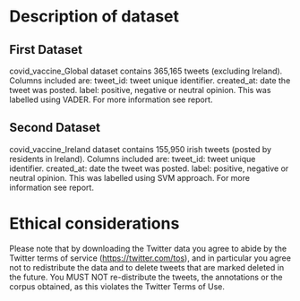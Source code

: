 # Description of dataset

## First Dataset
covid_vaccine_Global dataset contains 365,165 tweets (excluding Ireland). Columns included are:
tweet_id:  tweet unique identifier.
created_at: date the tweet was posted.
label: positive, negative or neutral opinion. This was labelled using VADER. For more information see report.

## Second Dataset
covid_vaccine_Ireland dataset contains 155,950 irish tweets (posted by residents in Ireland). Columns included are:
tweet_id:  tweet unique identifier.
created_at: date the tweet was posted.
label: positive, negative or neutral opinion. This was labelled using SVM approach. For more information see report.


# **Ethical considerations**
Please note that by downloading the Twitter data you agree to abide
by the Twitter terms of service (https://twitter.com/tos),
and in particular you agree not to redistribute the data
and to delete tweets that are marked deleted in the future.
You MUST NOT re-distribute the tweets, the annotations or the corpus obtained,
as this violates the Twitter Terms of Use.
